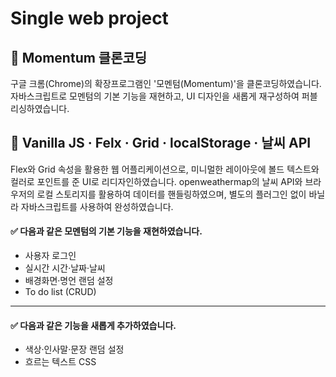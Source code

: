 # Single web project


## 📌 Momentum 클론코딩

구글 크롬(Chrome)의 확장프로그램인 '모멘텀(Momentum)'을 클론코딩하였습니다. 자바스크립트로 모멘텀의 기본 기능을 재현하고, UI 디자인을 새롭게 재구성하여 퍼블리싱하였습니다.



## 📝 Vanilla JS · Felx · Grid · localStorage · 날씨 API

Flex와 Grid 속성을 활용한 웹 어플리케이션으로, 미니멀한 레이아웃에 볼드 텍스트와 컬러로 포인트를 준 UI로 리디자인하였습니다. openweathermap의 날씨 API와 브라우저의 로컬 스토리지를 활용하여 데이터를 핸들링하였으며, 별도의 플러그인 없이 바닐라 자바스크립트를 사용하여 완성하였습니다.



#### ✅ 다음과 같은 모멘텀의 기본 기능을 재현하였습니다.
- 사용자 로그인
- 실시간 시간·날짜·날씨
- 배경화면·명언 랜덤 설정
- To do list (CRUD)

----

#### ✅ 다음과 같은 기능을 새롭게 추가하였습니다.
- 색상·인사말·문장 랜덤 설정
- 흐르는 텍스트 CSS
